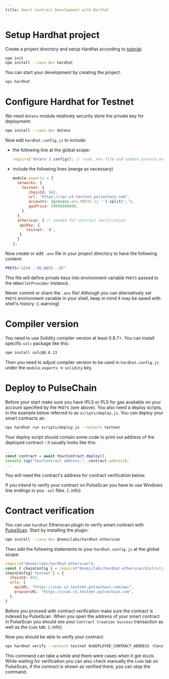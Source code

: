 ```yaml
---
title: Smart Contract Development with Harthat
---
```


# Setup Hardhat project

Create a project directory and setup Hardhat according to [tutorial](https://hardhat.org/tutorial/creating-a-new-hardhat-project.html):
```sh
npm init
npm install --save-dev hardhat
```

You can start your development by creating the project:
```sh
npx hardhat
```

# Configure Hardhat for Testnet

We need `dotenv` module relatively security store the private key for deployment:
```sh
npm install --save-dev dotenv
```

Now edit `hardhat.config.js` to include:
- the following line at the global scope:
  ```javascript
  require('dotenv').config(); // read .env file and update process.env if present
  ```
- include the following lines (merge as necessary)
  ```javascript
  module.exports = {
    networks: {
      testnet: {
         chainId: 942,
         url: "https://rpc.v3.testnet.pulsechain.com",
         accounts: (process.env.PKEYS || '').split(','),
         gasPrice: 50000000000,
      }
    },
    etherscan: { // needed for contract verification
     apiKey: {
        testnet: '0',
     }
    }
  };
  ```

Now create or edit `.env` file in your project directory to have the following content:
```sh
PKEYS="1234...98,ABCD...EF"
```
This file will define private keys into environment variable `PKEYS` passed to the `HDWalletProvider` instance.

Never commit or share the `.env` file! Although you can alternatively set `PKEYS` environment variable in your shell, keep in mind it may be saved with shell's history.
{:.warning}

# Compiler version

You need to use Solidity compiler version at least 0.8.7+. You can install specific `solc` package like this:
```sh
npm install solc@0.8.13
```

Then you need to adjust compiler version to be used in `hardhat.config.js` under the `module.exports` &rarr; `solidity` key.

# Deploy to PulseChain

Before your start make sure you have tPLS or PLS for gas available on your account specified by the `PKEYS` (see above). You also need a deploy scripts, in the example below referred to as `scripts/deploy.js`.
You can deploy your smart contracts as:
```sh
npx hardhat run scripts/deploy.js --network testnet
```

Your deploy script should contain some code to print out address of the deployed contract - it usually looks like this:
```javascript
...
const contract = await YourContract.deploy();
console.log("YourContract address:", contract.address);
...
```
You will need the contract's address for contract verification below.

If you intend to verify your contract on PulseScan you have to use Windows line endings in you `.sol` files.
{:.info}

# Contract verification

You can use `hardhat` Etherscan plugin to verify smart contract with [PulseScan](pulsescan). Start by installing the plugin:
```sh
npm install --save-dev @nomiclabs/hardhat-etherscan
```

Then add the following statements to your `hardhat.config.js` at the global scope:
```javascript
require("@nomiclabs/hardhat-etherscan");
const { chainConfig } = require("@nomiclabs/hardhat-etherscan/dist/src/ChainConfig");
chainConfig['testnet'] = {
  chainId: 942,
  urls: {
    apiURL: "https://scan.v3.testnet.pulsechain.com/api",
    browserURL: "https://scan.v3.testnet.pulsechain.com",
  },
}
```

Before you proceed with contract verification make sure the contract is indexed by PulseScan. When you open the address of your smart contract in PulseScan you should see your `Contract Creation Success` transaction as well as the `Code` tab.
{:.info}

Now you should be able to verify your contract:
```sh
npx hardhat verify --network testnet 0xDEPLOYED_CONTRACT_ADDRESS <Constructor argument>
```

This command can take a while and there were cases when it got stuck. While waiting for verification you can also check manually the `Code` tab on PulseScan, if the contract is shown as verified there, you can stop the command.
